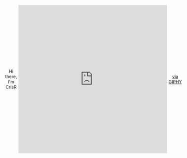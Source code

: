 <div id="header" align="center" style="display: grid; align-items: center; grid-template-columns: 1fr 1fr 1fr; column-gap: 5px;">
  <p>Hi there, I'm CrisR</p>
  <iframe src="https://giphy.com/embed/TMMbKhReNwZNak8Wah" width="480" height="480" style="" frameBorder="0" class="giphy-embed" allowFullScreen></iframe><p><a href="https://giphy.com/stickers/MicrosoftCloud-microsoft-cloud-ms-TMMbKhReNwZNak8Wah">via GIPHY</a></p>
</div>
<!--
**CrisRaptor/CrisRaptor** is a ✨ _special_ ✨ repository because its `README.md` (this file) appears on your GitHub profile.

Here are some ideas to get you started:

- 🔭 I’m currently working on ...
- 🌱 I’m currently learning ...
- 👯 I’m looking to collaborate on ...
- 🤔 I’m looking for help with ...
- 💬 Ask me about ...
- 📫 How to reach me: ...
- 😄 Pronouns: ...
- ⚡ Fun fact: ...
-->
